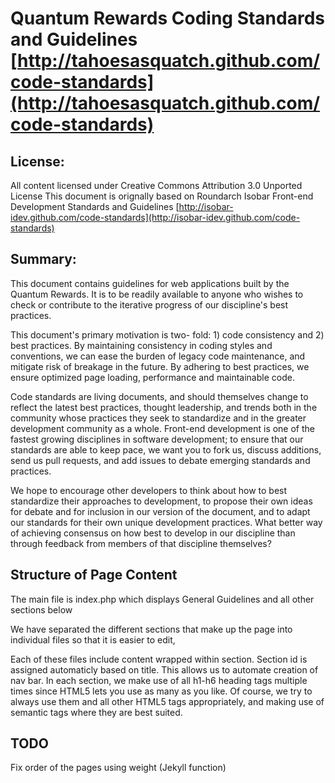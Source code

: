 #  Quantum Rewards Coding Standards and Guidelines [http://tahoesasquatch.github.com/code-standards](http://tahoesasquatch.github.com/code-standards)


## License:

All content licensed under Creative Commons Attribution 3.0 Unported License
This document is orignally based on Roundarch Isobar Front-end Development Standards and Guidelines [http://isobar-idev.github.com/code-standards](http://isobar-idev.github.com/code-standards)

## Summary:

This document contains guidelines for web applications built by the Quantum Rewards. It is to be readily available to anyone who wishes to check or contribute to the iterative progress of our discipline's best practices.

This document's primary motivation is two- fold: 1) code consistency and 2) best practices. By maintaining consistency in coding styles and conventions, we can ease the burden of legacy code maintenance, and mitigate risk of breakage in the future. By adhering to best practices, we ensure optimized page loading, performance and maintainable code.

Code standards are living documents, and should themselves change to reflect the latest best practices, thought leadership, and trends both in the community whose practices they seek to standardize and in the greater development community as a whole. Front-end development is one of the fastest growing disciplines in software development; to ensure that our standards are able to keep pace, we want you to fork us, discuss additions, send us pull requests, and add issues to debate emerging standards and practices.

We hope to encourage other developers to think about how to best standardize their approaches to development, to propose their own ideas for debate and for inclusion in our version of the document, and to adapt our standards for their own unique development practices. What better way of achieving consensus on how best to develop in our discipline than through feedback from members of that discipline themselves?

## Structure of Page Content

The main file is index.php which displays General Guidelines and all other sections below

We have separated the different sections that make up the page into individual files so that it is easier to edit, 

Each of these files include content wrapped within section. Section id is assigned automaticly based on title. This allows us to automate creation of nav bar. In each section, we make use of all h1-h6 heading tags multiple times since HTML5 lets you use as many as you like. Of course, we try to always use them and all other HTML5 tags appropriately, and making use of semantic tags where they are best suited.

## TODO

Fix order of the pages using weight (Jekyll function)
